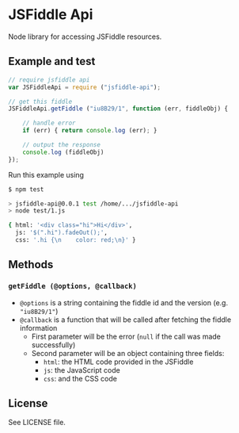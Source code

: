JSFiddle Api
============

Node library for accessing JSFiddle resources.

## Example and test

```js
// require jsfiddle api
var JSFiddleApi = require ("jsfiddle-api");

// get this fiddle
JSFiddleApi.getFiddle ("iu8B29/1", function (err, fiddleObj) {

    // handle error
    if (err) { return console.log (err); }

    // output the response
    console.log (fiddleObj)
});
```

Run this example using

```sh
$ npm test

> jsfiddle-api@0.0.1 test /home/.../jsfiddle-api
> node test/1.js

{ html: '<div class="hi">Hi</div>',
  js: '$(".hi").fadeOut();',
  css: '.hi {\n    color: red;\n}' }
```

## Methods

### `getFiddle (@options, @callback)`

 - `@options` is a string containing the fiddle id and the version (e.g. `"iu8B29/1"`)
 - `@callback` is a function that will be called after fetching the fiddle information
   - First parameter will be the error (`null` if the call was made successfully)
   - Second parameter will be an object containing three fields:
     - `html`: the HTML code provided in the JSFiddle
     - `js`: the JavaScript code
     - `css`: and the CSS code

## License
See LICENSE file.
